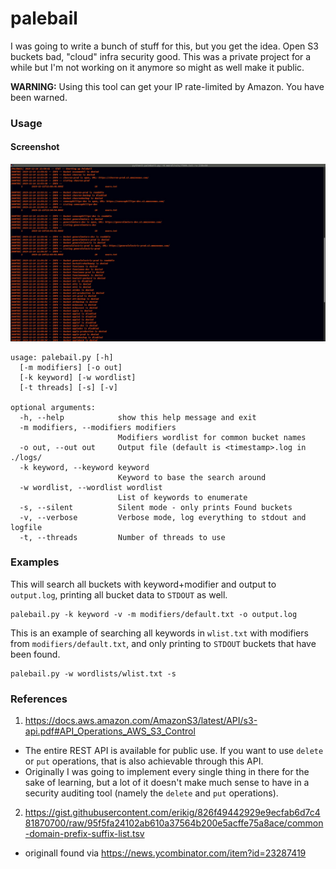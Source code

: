 # palebail

I was going to write a bunch of stuff for this, but you get the idea. Open S3 buckets bad, "cloud" infra security good. This was a private project for a while but I'm not working on it anymore so might as well make it public.

**WARNING:** Using this tool can get your IP rate-limited by Amazon. You have been warned.

### Usage

#### Screenshot

<img src="screenshot.jpg"></img>

```
usage: palebail.py [-h] 
  [-m modifiers] [-o out]
  [-k keyword] [-w wordlist]
  [-t threads] [-s] [-v] 

optional arguments:
  -h, --help            show this help message and exit
  -m modifiers, --modifiers modifiers
                        Modifiers wordlist for common bucket names
  -o out, --out out     Output file (default is <timestamp>.log in ./logs/
  -k keyword, --keyword keyword
                        Keyword to base the search around
  -w wordlist, --wordlist wordlist
                        List of keywords to enumerate
  -s, --silent          Silent mode - only prints Found buckets
  -v, --verbose         Verbose mode, log everything to stdout and logfile
  -t, --threads         Number of threads to use
```
### Examples

This will search all buckets with keyword+modifier and output to `output.log`, printing all bucket data to `STDOUT` as well.

```python3
palebail.py -k keyword -v -m modifiers/default.txt -o output.log
```

This is an example of searching all keywords in `wlist.txt` with modifiers from `modifiers/default.txt`, and only printing to `STDOUT` buckets that have been found.

```python3
palebail.py -w wordlists/wlist.txt -s
```

### References

1. https://docs.aws.amazon.com/AmazonS3/latest/API/s3-api.pdf#API_Operations_AWS_S3_Control
  - The entire REST API is available for public use. If you want to use `delete` or `put` operations, that is also achievable through this API.
  - Originally I was going to implement every single thing in there for the sake of learning, but a lot of it doesn't make much sense to have in a security auditing tool (namely the `delete` and `put` operations).

2. https://gist.githubusercontent.com/erikig/826f49442929e9ecfab6d7c481870700/raw/95f5fa24102ab610a37564b200e5acffe75a8ace/common-domain-prefix-suffix-list.tsv
  - originall found via https://news.ycombinator.com/item?id=23287419